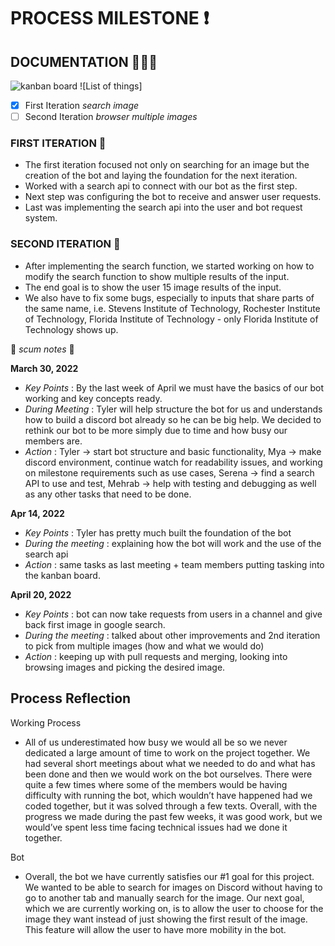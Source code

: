 # PROCESS MILESTONE ❗

## DOCUMENTATION  📌📌📌
![kanban board](https://user-images.githubusercontent.com/97979359/165011239-eb2c08a0-fef9-43e1-9a9f-a9f1abbd3e69.jpg)
![List of things] 


- [x] First Iteration *search image*
- [ ] Second Iteration *browser multiple images*

### FIRST ITERATION 💭
- The first iteration focused not only on searching for an image but the creation of the bot and laying the foundation for the next iteration.
- Worked with a search api to connect with our bot as the first step.
- Next step was configuring the bot to receive and answer user requests.
- Last was implementing the search api into the user and bot request system.

### SECOND ITERATION 💭
- After implementing the search function, we started working on how to modify the search function to show multiple results of the input.
- The end goal is to show the user 15 image results of the input.
- We also have to fix some bugs, especially to inputs that share parts of the same name, i.e. Stevens Institute of Technology, Rochester Institute of Technology, Florida Institute of Technology - only Florida Institute of Technology shows up.

📘 *scum notes* 📘

**March 30, 2022**
- *Key Points* : By the last week of April we must have the basics of our bot working and key concepts ready. 
- *During Meeting* : Tyler will help structure the bot for us and understands how to build a discord bot already so he can be big help. We decided to rethink our bot to be more simply due to time and how busy our members are.
- *Action* : Tyler → start bot structure and basic functionality, Mya → make discord environment, continue watch for readability issues, and working on milestone requirements such as use cases, Serena → find a search API to use and test, Mehrab → help with testing and debugging as well as any other tasks that need to be done.

**Apr 14, 2022**
- *Key Points* : Tyler has pretty much built the foundation of the bot 
- *During the meeting* : explaining how the bot will work and the use of the search api 
- *Action* : same tasks as last meeting + team members putting tasking into the kanban board.

**April 20, 2022** 
- *Key Points* : bot can now take requests from users in a channel and give back first image in google search.
- *During the meeting* : talked about other improvements and 2nd iteration to pick from multiple images (how and what we would do) 
- *Action* : keeping up with pull requests and merging, looking into browsing images and picking the desired image. 

## Process Reflection
Working Process
- All of us underestimated how busy we would all be so we never dedicated a large amount of time to work on the project together. We had several short meetings about what we needed to do and what has been done and then we would work on the bot ourselves. There were quite a few times where some of the members would be having difficulty with running the bot, which wouldn’t have happened had we coded together, but it was solved through a few texts. Overall, with the progress we made during the past few weeks, it was good work, but we would’ve spent less time facing technical issues had we done it together.

Bot
- Overall, the bot we have currently satisfies our #1 goal for this project. We wanted to be able to search for images on Discord without having to go to another tab and manually search for the image. Our next goal, which we are currently working on, is to allow the user to choose for the image they want instead of just showing the first result of the image. This feature will allow the user to have more mobility in the bot.


